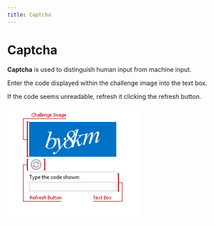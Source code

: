 ```yaml
---
title: Captcha
---
```

# Captcha
**Captcha** is used to distinguish human input from machine input.

Enter the code displayed within the challenge image into the text box.

If the code seems unreadable, refresh it clicking the refresh button.

![ASPxCaptcha-VisualElements-Main](../../images/Img11614.png)